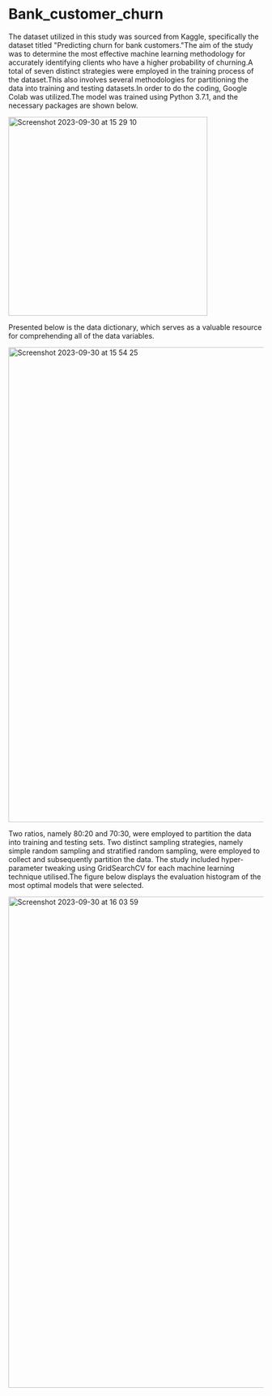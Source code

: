 # Bank_customer_churn

The dataset utilized in this study was sourced from Kaggle, specifically the dataset titled "Predicting churn for bank customers."The aim of the study was to determine the most effective machine learning methodology for accurately identifying clients who have a higher probability of churning.A total of seven distinct strategies were employed in the training process of the dataset.This also involves several methodologies for partitioning the data into training and testing datasets.In order to do the coding, Google Colab was utilized.The model was trained using Python 3.7.1, and the necessary packages are shown below.


<img width="393" alt="Screenshot 2023-09-30 at 15 29 10" src="https://github.com/MariyaJoseChirathalakkel/Bank_customer_churn/assets/57436144/d39991e9-1bf3-40f1-8bc4-2d6a8ccec086">

Presented below is the data dictionary, which serves as a valuable resource for comprehending all of the data variables.

<img width="938" alt="Screenshot 2023-09-30 at 15 54 25" src="https://github.com/MariyaJoseChirathalakkel/Bank_customer_churn/assets/57436144/9e52f49a-1edb-43b7-9c5b-fd37af9fc7ba">

Two ratios, namely 80:20 and 70:30, were employed to partition the data into training and testing sets. Two distinct sampling strategies, namely simple random sampling and stratified random sampling, were employed to collect and subsequently partition the data. The study included hyper-parameter tweaking using GridSearchCV for each machine learning technique utilised.The figure below displays the evaluation histogram of the most optimal models that were selected.

<img width="970" alt="Screenshot 2023-09-30 at 16 03 59" src="https://github.com/MariyaJoseChirathalakkel/Bank_customer_churn/assets/57436144/08c4378e-7773-4f1d-9e39-2acdcaf56ade">

